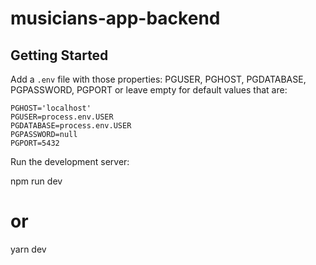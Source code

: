 # musicians-app-backend

## Getting Started

Add a `.env` file with those properties:
PGUSER, PGHOST, PGDATABASE, PGPASSWORD, PGPORT
or leave empty for default values that are:
```
PGHOST='localhost'
PGUSER=process.env.USER
PGDATABASE=process.env.USER
PGPASSWORD=null
PGPORT=5432
```

Run the development server:

npm run dev
# or
yarn dev
